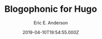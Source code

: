 ---
title: Blogophonic for Hugo
github: https://github.com/formspree/blogophonic-hugo
demo: https://blogophonic-hugo.netlify.com/
author: Eric E. Anderson
ssg:
  - Hugo
date: 2019-04-10T19:54:55.000Z
description: Blogophonic – a Hugo blog theme by Formspree
draft: true
publish_date: '2019-04-10T19:54:55Z'
update_date: '2021-01-11T20:15:20Z'
github_star: 157
github_fork: 39
---
